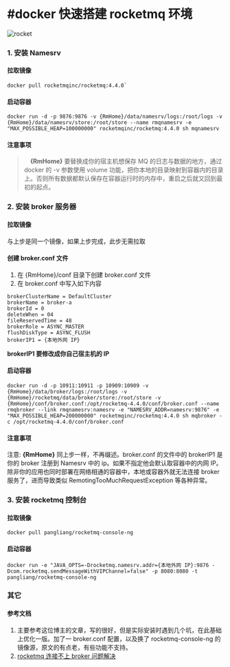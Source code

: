 # #docker 快速搭建 rocketmq 环境

![rocket](https://img2018.cnblogs.com/blog/746311/201909/746311-20190918222323896-1658673482.png)

### 1. 安装 Namesrv

#### 拉取镜像

```
docker pull rocketmqinc/rocketmq:4.4.0`
```

#### 启动容器

```shell
docker run -d -p 9876:9876 -v {RmHome}/data/namesrv/logs:/root/logs -v {RmHome}/data/namesrv/store:/root/store --name rmqnamesrv -e "MAX_POSSIBLE_HEAP=100000000" rocketmqinc/rocketmq:4.4.0 sh mqnamesrv
```

#### 注意事项

>  **{RmHome}** 要替换成你的宿主机想保存 MQ 的日志与数据的地方，通过 docker 的 -v 参数使用 volume 功能，把你本地的目录映射到容器内的目录上。否则所有数据都默认保存在容器运行时的内存中，重启之后就又回到最初的起点。

### 2. 安装 broker 服务器

#### 拉取镜像

与上步是同一个镜像，如果上步完成，此步无需拉取

#### 创建 broker.conf 文件

1. 在 {RmHome}/conf 目录下创建 broker.conf 文件
2. 在 broker.conf 中写入如下内容

```shell
brokerClusterName = DefaultCluster
brokerName = broker-a
brokerId = 0
deleteWhen = 04
fileReservedTime = 48
brokerRole = ASYNC_MASTER
flushDiskType = ASYNC_FLUSH
brokerIP1 = {本地外网 IP}
```

**brokerIP1 要修改成你自己宿主机的 IP**

#### 启动容器

```shell
docker run -d -p 10911:10911 -p 10909:10909 -v  {RmHome}/data/broker/logs:/root/logs -v  {RmHome}/rocketmq/data/broker/store:/root/store -v  {RmHome}/conf/broker.conf:/opt/rocketmq-4.4.0/conf/broker.conf --name rmqbroker --link rmqnamesrv:namesrv -e "NAMESRV_ADDR=namesrv:9876" -e "MAX_POSSIBLE_HEAP=200000000" rocketmqinc/rocketmq:4.4.0 sh mqbroker -c /opt/rocketmq-4.4.0/conf/broker.conf
```

#### 注意事项

注意: **{RmHome}** 同上步一样，不再缀述。broker.conf 的文件中的 brokerIP1 是你的 broker 注册到 Namesrv 中的 ip。如果不指定他会默认取容器中的内网 IP。除非你的应用也同时部署在网络相通的容器中，本地或容器外就无法连接 broker 服务了，进而导致类似 RemotingTooMuchRequestException 等各种异常。

### 3. 安装 rocketmq 控制台

#### 拉取镜像

```
docker pull pangliang/rocketmq-console-ng
```

#### 启动容器

```
docker run -e "JAVA_OPTS=-Drocketmq.namesrv.addr={本地外网 IP}:9876 -Dcom.rocketmq.sendMessageWithVIPChannel=false" -p 8080:8080 -t pangliang/rocketmq-console-ng
```

### 其它

#### 参考文档

1.  主要参考这位博主的文章，写的很好，但是实际安装时遇到几个坑，在此基础上优化一版。加了一 broker.conf 配置，以及换了 rocketmq-console-ng 的镜像源，原文的有点老，有些功能不支持。
2. [rocketmq 连接不上 broker 问题解决](https://blog.csdn.net/huang_550/article/details/90693656)

